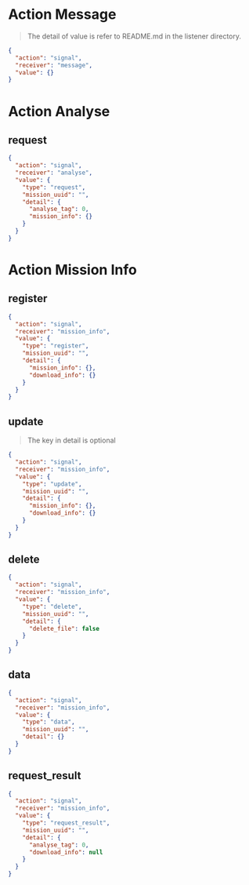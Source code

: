# Action Message
> The detail of value is refer to README.md in the listener directory.
```json
{
  "action": "signal",
  "receiver": "message",
  "value": {}
}
```

# Action Analyse
## request
```json
{
  "action": "signal",
  "receiver": "analyse",
  "value": {
    "type": "request",
    "mission_uuid": "",
    "detail": {
      "analyse_tag": 0,
      "mission_info": {}
    }
  }
}
```

# Action Mission Info
## register
```json
{
  "action": "signal",
  "receiver": "mission_info",
  "value": {
    "type": "register",
    "mission_uuid": "",
    "detail": {
      "mission_info": {},
      "download_info": {}
    }
  }
}
```

## update
> The key in detail is optional
```json
{
  "action": "signal",
  "receiver": "mission_info",
  "value": {
    "type": "update",
    "mission_uuid": "",
    "detail": {
      "mission_info": {},
      "download_info": {}
    }
  }
}
```

## delete
```json
{
  "action": "signal",
  "receiver": "mission_info",
  "value": {
    "type": "delete",
    "mission_uuid": "",
    "detail": {
      "delete_file": false
    }
  }
}
```

## data
```json
{
  "action": "signal",
  "receiver": "mission_info",
  "value": {
    "type": "data",
    "mission_uuid": "",
    "detail": {}
  }
}
```

## request_result
```json
{
  "action": "signal",
  "receiver": "mission_info",
  "value": {
    "type": "request_result",
    "mission_uuid": "",
    "detail": {
      "analyse_tag": 0,
      "download_info": null
    }
  }
}
```
